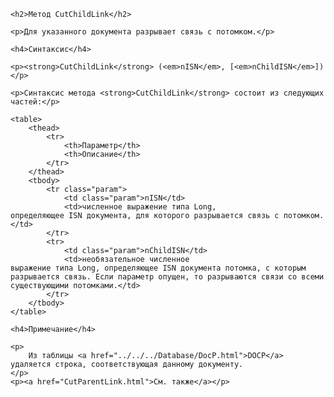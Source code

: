 <html>
<head>
    <title>CutChildLink</title>
    <link rel="stylesheet" href="../../../../common.css" />
</head>
<body>

    <h2>Метод CutChildLink</h2>

    <p>Для указанного документа разрывает связь с потомком.</p>

    <h4>Синтаксис</h4>

    <p><strong>CutChildLink</strong> (<em>nISN</em>, [<em>nChildISN</em>])</p>

    <p>Синтаксис метода <strong>CutChildLink</strong> состоит из следующих частей:</p>

    <table>
        <thead>
            <tr>
                <th>Параметр</th>
                <th>Описание</th>
            </tr>
        </thead>
        <tbody>
            <tr class="param">
                <td class="param">nISN</td>
                <td>численное выражение типа Long, 
	определяющее ISN документа, для которого разрывается связь с потомком.</td>
            </tr>
            <tr>
                <td class="param">nChildISN</td>
                <td>необязательное численное 
	выражение типа Long, определяющее ISN документа потомка, с которым 
	разрывается связь. Если параметр опущен, то разрываются связи со всеми 
	существующими потомками.</td>
            </tr>
        </tbody>
    </table>

    <h4>Примечание</h4>

    <p>
        Из таблицы <a href="../../../Database/DocP.html">DOCP</a> удаляется строка, соответствующая данному документу.
    </p>
    <p><a href="CutParentLink.html">См. также</a></p>
</body>
</html>
